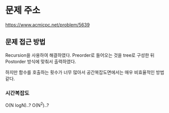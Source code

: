 # 문제 주소
https://www.acmicpc.net/problem/5639

## 문제 접근 방법
Recursion을 사용하여 해결하였다. Preorder로 들어오는 것을 tree로 구성한 뒤 Postorder 방식에 맞춰서 출력하였다.

하지만 함수를 호출하는 횟수가 너무 많아서 공간복잡도면에서는 매우 비효율적인 방법같다.
### 시간복잡도
O(N logN)..? O(N<sup>2</sup>)..?
